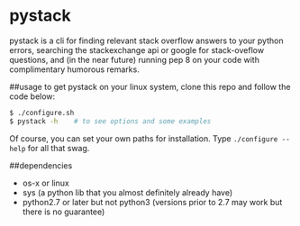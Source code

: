 pystack
=======

pystack is a cli for finding relevant stack overflow answers to your python errors, searching the stackexchange api or google for stack-oveflow questions, and (in the near future) running pep 8 on your code with complimentary humorous remarks.

##usage
to get pystack on your linux system, clone this repo and follow the code below:
```sh
$ ./configure.sh 	
$ pystack -h    # to see options and some examples 
```
Of course, you can set your own paths for installation. Type ```./configure --help``` for all that swag.

##dependencies
  - os-x or linux
  - sys (a python lib that you almost definitely already have)
  - python2.7 or later but not python3 (versions prior to 2.7 may work but there is no guarantee)
